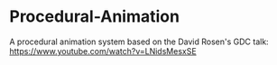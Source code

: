 # Procedural-Animation
A procedural animation system based on the David Rosen's GDC talk: https://www.youtube.com/watch?v=LNidsMesxSE
